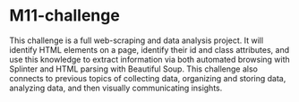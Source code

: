 # M11-challenge
This challenge is a full web-scraping and data analysis project. It will identify HTML elements on a page, identify their id and class attributes, and use this knowledge to extract information via both automated browsing with Splinter and HTML parsing with Beautiful Soup. This challenge also connects to previous topics of collecting data, organizing and storing data, analyzing data, and then visually communicating insights.
